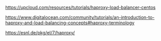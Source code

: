 https://upcloud.com/resources/tutorials/haproxy-load-balancer-centos

https://www.digitalocean.com/community/tutorials/an-introduction-to-haproxy-and-load-balancing-concepts#haproxy-terminology

https://esnl.de/pkg/el/7/haproxy/

